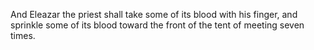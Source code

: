 And Eleazar the priest shall take some of its blood with his finger, and sprinkle some of its blood toward the front of the tent of meeting seven times.

